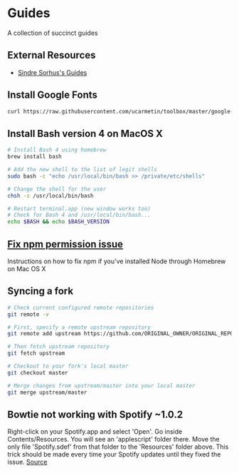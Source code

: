 # Guides
A collection of succinct guides

## External Resources
- [Sindre Sorhus's Guides](https://github.com/sindresorhus/guides)

## Install Google Fonts
```bash
curl https://raw.githubusercontent.com/ucarmetin/toolbox/master/google-fonts-install.sh | sh
```

## Install Bash version 4 on MacOS X
```bash
# Install Bash 4 using homebrew
brew install bash

# Add the new shell to the list of legit shells
sudo bash -c "echo /usr/local/bin/bash >> /private/etc/shells"

# Change the shell for the user
chsh -s /usr/local/bin/bash

# Restart terminal.app (new window works too)
# Check for Bash 4 and /usr/local/bin/bash...
echo $BASH && echo $BASH_VERSION

```

## [Fix npm permission issue](https://gist.github.com/DanHerbert/9520689)
Instructions on how to fix npm if you've installed Node through Homebrew on Mac OS X

## Syncing a fork
```bash
# Check current configured remote repositories
git remote -v

# First, specify a remote upstream repository
git remote add upstream https://github.com/ORIGINAL_OWNER/ORIGINAL_REPOSITORY.git

# Then fetch upstream repository
git fetch upstream

# Checkout to your fork's local master
git checkout master

# Merge changes from upstream/master into your local master
git merge upstream/master
```

## Bowtie not working with Spotify ~1.0.2
Right-click on your Spotify.app and select 'Open'. Go inside Contents/Resources. You will see an 'applescript' folder there. Move the only file 'Spotify.sdef' from that folder to the 'Resources' folder above. This trick should be made every time your Spotify updates until they fixed the issue. [Source](http://mmth.us/support/simplify_mac/10.html)
